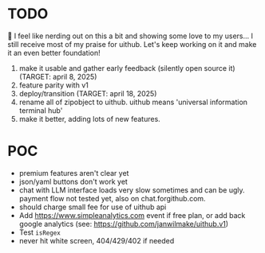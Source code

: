 # TODO

🤔 I feel like nerding out on this a bit and showing some love to my users... I still receive most of my praise for uithub. Let's keep working on it and make it an even better foundation!

1. make it usable and gather early feedback (silently open source it) (TARGET: april 8, 2025)
2. feature parity with v1
3. deploy/transition (TARGET: april 18, 2025)
4. rename all of zipobject to uithub. uithub means 'universal information terminal hub'
5. make it better, adding lots of new features.

# POC

- premium features aren't clear yet
- json/yaml buttons don't work yet
- chat with LLM interface loads very slow sometimes and can be ugly. payment flow not tested yet, also on chat.forgithub.com.
- should charge small fee for use of uithub api
- Add https://www.simpleanalytics.com event if free plan, or add back google analytics (see: https://github.com/janwilmake/uithub.v1)
- Test `isRegex`
- never hit white screen, 404/429/402 if needed
